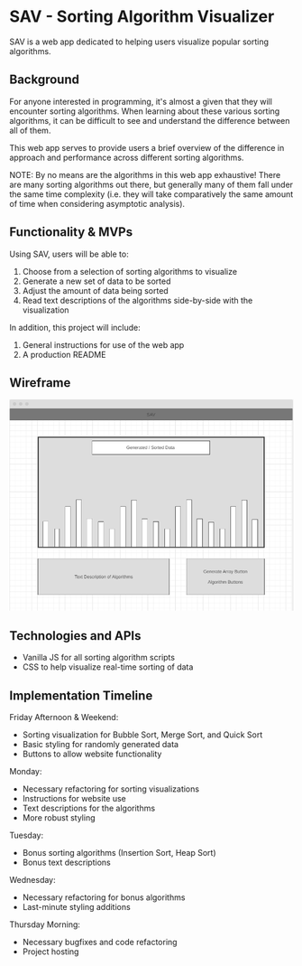 # SAV - Sorting Algorithm Visualizer

SAV is a web app dedicated to helping users visualize popular sorting algorithms.

## Background

For anyone interested in programming, it's almost a given that they will encounter sorting algorithms. When learning about these various sorting algorithms, it can be difficult to see and understand the difference between all of them.

This web app serves to provide users a brief overview of the difference in approach and performance across different sorting algorithms.

NOTE: By no means are the algorithms in this web app exhaustive! There are many sorting algorithms out there, but generally many of them fall under the same time complexity (i.e. they will take comparatively the same amount of time when considering asymptotic analysis).

## Functionality & MVPs

Using SAV, users will be able to:
  1) Choose from a selection of sorting algorithms to visualize
  2) Generate a new set of data to be sorted
  3) Adjust the amount of data being sorted
  4) Read text descriptions of the algorithms side-by-side with the visualization

In addition, this project will include:
  1) General instructions for use of the web app
  2) A production README

## Wireframe

![wireframe](wireframe_v1.png)

## Technologies and APIs

- Vanilla JS for all sorting algorithm scripts
- CSS to help visualize real-time sorting of data

## Implementation Timeline

Friday Afternoon & Weekend:
- Sorting visualization for Bubble Sort, Merge Sort, and Quick Sort
- Basic styling for randomly generated data
- Buttons to allow website functionality

Monday:
- Necessary refactoring for sorting visualizations
- Instructions for website use
- Text descriptions for the algorithms
- More robust styling

Tuesday:
- Bonus sorting algorithms (Insertion Sort, Heap Sort)
- Bonus text descriptions

Wednesday:
- Necessary refactoring for bonus algorithms
- Last-minute styling additions

Thursday Morning:
- Necessary bugfixes and code refactoring
- Project hosting